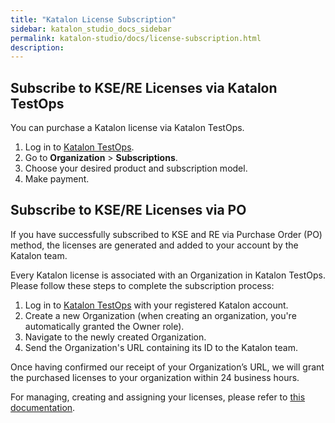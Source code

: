 ```yaml
---
title: "Katalon License Subscription"
sidebar: katalon_studio_docs_sidebar
permalink: katalon-studio/docs/license-subscription.html
description:
---
```


## Subscribe to KSE/RE Licenses via Katalon TestOps

You can purchase a Katalon license via Katalon TestOps.

1. Log in to [Katalon TestOps](https://analytics.katalon.com/home).
2. Go to **Organization** > **Subscriptions**.
3. Choose your desired product and subscription model.
4. Make payment.

## Subscribe to KSE/RE Licenses via PO

If you have successfully subscribed to KSE and RE via Purchase Order (PO) method, the licenses are generated and added to your account by the Katalon team.

Every Katalon license is associated with an Organization in Katalon TestOps. Please follow these steps to complete the subscription process:

1. Log in to [Katalon TestOps](https://analytics.katalon.com/home) with your registered Katalon account.
2. Create a new Organization (when creating an organization, you're automatically granted the Owner role).
3. Navigate to the newly created Organization.
4. Send the Organization's URL containing its ID to the Katalon team.

Once having confirmed our receipt of your Organization’s URL, we will grant the purchased licenses to your organization within 24 business hours.

For managing, creating and assigning your licenses, please refer to [this documentation](https://docs.katalon.com/katalon-studio/docs/license-management.html).
